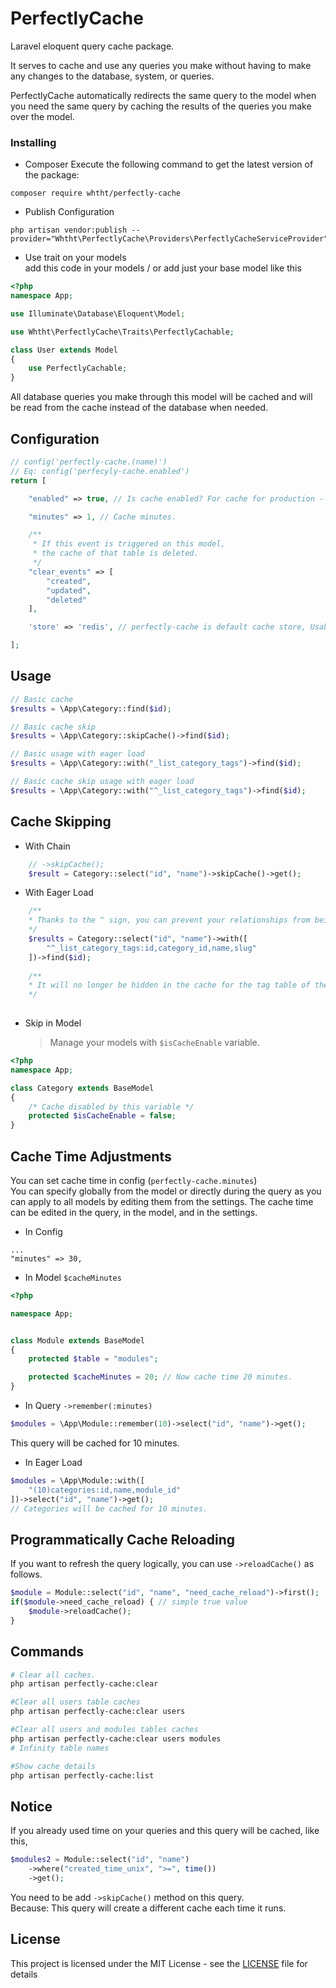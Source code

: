 # PerfectlyCache

Laravel eloquent query cache package.

It serves to cache and use any queries you make without having to make any changes to the database, system, or queries.

PerfectlyCache automatically redirects the same query to the model when you need the same query by caching the results of the queries you make over the model.

### Installing

- Composer
Execute the following command to get the latest version of the package:

```
composer require whtht/perfectly-cache
```

- Publish Configuration

```
php artisan vendor:publish --provider="Whtht\PerfectlyCache\Providers\PerfectlyCacheServiceProvider"
```

- Use trait on your models   
    add this code in your models / or add just your base model like this   
```php
<?php
namespace App;

use Illuminate\Database\Eloquent\Model;

use Whtht\PerfectlyCache\Traits\PerfectlyCachable;

class User extends Model
{
    use PerfectlyCachable;
}

```

All database queries you make through this model will be cached and will be read from the cache instead of the database when needed.

## Configuration
```php
// config('perfectly-cache.(name)')
// Eq: config('perfecyly-cache.enabled')
return [

    "enabled" => true, // Is cache enabled? For cache for production --> !env('APP_DEBUG', false)

    "minutes" => 1, // Cache minutes.

    /**
     * If this event is triggered on this model,
     * the cache of that table is deleted.
     */
    "clear_events" => [
        "created",
        "updated",
        "deleted"
    ],

    'store' => 'redis', // perfectly-cache is default cache store, Usable: database, file, array, etc.

];

```
## Usage

```php
// Basic cache
$results = \App\Category::find($id);

// Basic cache skip
$results = \App\Category::skipCache()->find($id);

// Basic usage with eager load
$results = \App\Category::with("_list_category_tags")->find($id);

// Basic cache skip usage with eager load
$results = \App\Category::with("^_list_category_tags")->find($id);

```
## Cache Skipping
- With Chain  
```php
    // ->skipCache();
    $result = Category::select("id", "name")->skipCache()->get();
```
- With Eager Load   
```php
    /**
    * Thanks to the ^ sign, you can prevent your relationships from being cached.
    */
    $results = Category::select("id", "name")->with([
        "^_list_category_tags:id,category_id,name,slug"
    ])->find($id);
    
    /**
    * It will no longer be hidden in the cache for the tag table of the categories.
    */
   
```
- Skip in Model
    >Manage your models with ``$isCacheEnable`` variable.
```php
<?php
namespace App;

class Category extends BaseModel
{
    /* Cache disabled by this variable */
    protected $isCacheEnable = false;
}
```

## Cache Time Adjustments
You can set cache time in config (``perfectly-cache.minutes``)  
You can specify globally from the model or directly during the query as you can apply to all models by editing them from the settings.
The cache time can be edited in the query, in the model, and in the settings.

- In Config
```
...
"minutes" => 30,

```
- In Model ``$cacheMinutes``
```php
<?php

namespace App;


class Module extends BaseModel
{
    protected $table = "modules";

    protected $cacheMinutes = 20; // Now cache time 20 minutes.
}
```

- In Query ``->remember(:minutes)``

```php
$modules = \App\Module::remember(10)->select("id", "name")->get();
```
This query will be cached for 10 minutes.

- In Eager Load
```php
$modules = \App\Module::with([
    "(10)categories:id,name,module_id"
])->select("id", "name")->get();
// Categories will be cached for 10 minutes.
```


## Programmatically Cache Reloading
If you want to refresh the query logically, you can use `` ->reloadCache() `` as follows.
```php
$module = Module::select("id", "name", "need_cache_reload")->first();
if($module->need_cache_reload) { // simple true value
    $module->reloadCache();
}
```

## Commands
```bash
# Clear all caches.
php artisan perfectly-cache:clear

#Clear all users table caches
php artisan perfectly-cache:clear users

#Clear all users and modules tables caches
php artisan perfectly-cache:clear users modules
# Infinity table names

#Show cache details
php artisan perfectly-cache:list
```

## Notice

If you already used time on your queries and this query will be cached, like this,
```php
$modules2 = Module::select("id", "name")
    ->where("created_time_unix", ">=", time())
    ->get();
```

You need to be add ``->skipCache()`` method on this query.   
Because: This query will create a different cache each time it runs.

## License

This project is licensed under the MIT License - see the [LICENSE](LICENSE) file for details
